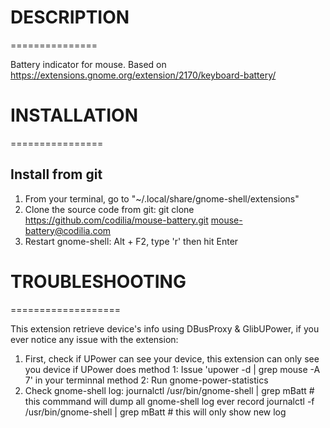 # DESCRIPTION
===============

Battery indicator for mouse. Based on https://extensions.gnome.org/extension/2170/keyboard-battery/

# INSTALLATION
================

## Install from git
   1. From your terminal, go to "~/.local/share/gnome-shell/extensions"
   2. Clone the source code from git:
	git clone https://github.com/codilia/mouse-battery.git mouse-battery@codilia.com
   3. Restart gnome-shell: Alt + F2, type 'r' then hit Enter

# TROUBLESHOOTING
===================

This extension retrieve device's info using DBusProxy & GlibUPower, if you ever notice any issue with the extension:
   1. First, check if UPower can see your device, this extension can only see you device if UPower does
      method 1: Issue 'upower -d | grep mouse -A 7' in your terminnal
      method 2: Run gnome-power-statistics
   2. Check gnome-shell log:
      journalctl /usr/bin/gnome-shell | grep mBatt		# this commmand will dump all gnome-shell log ever record
      journalctl -f /usr/bin/gnome-shell | grep mBatt		# this will only show new log

